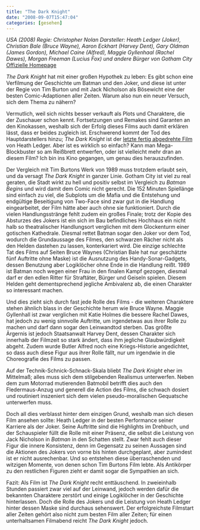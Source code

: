 ```yaml
---
title: "The Dark Knight"
date: "2008-09-07T15:47:04"
categories: [gesehen]
---
```


*USA (2008)
Regie: Christopher Nolan
Darsteller: Heath Ledger (Joker), Christian Bale (Bruce Wayne), Aaron Eckhart (Harvey Dent), Gary Oldman (James Gordon), Michael Caine (Alfred), Maggie Gyllenhaal (Rachel Dawes), Morgan Freeman (Lucius Fox) und andere Bürger von Gotham City*
[Offizielle Homepage](http://wwws.warnerbros.de/thedarkknight/)

*The Dark Knight* hat mit einer großen Hypothek zu leben: Es gibt schon eine Verfilmung der Geschichte um Batman und den Joker, und diese ist unter der Regie von Tim Burton und mit Jack Nicholson als Bösewicht eine der besten Comic-Adaptionen aller Zeiten. Warum also nun ein neuer Versuch, sich dem Thema zu nähern?

Vermutlich, weil sich nichts besser verkauft als Plots und Charaktere, die der Zuschauer schon kennt. Fortsetzungen und Remakes sind Garanten an den Kinokassen, weshalb sich der Erfolg dieses Films auch damit erklären lässt, dass er beides zugleich ist. Erschwerend kommt der Tod des Hauptdarstellers hinzu; *The Dark Knight* ist der [letzte fertig abgedrehte Film](/2008/01/23/too-young-to-die/) von Heath Ledger. Aber ist es wirklich so einfach? Kann man Mega-Blockbuster so am Reißbrett entwerfen, oder ist vielleicht mehr dran an diesem Film? Ich bin ins Kino gegangen, um genau dies herauszufinden.

Der Vergleich mit Tim Burtons Werk von 1989 muss trotzdem erlaubt sein, und da versagt *The Dark Knight* in ganzer Linie. Gotham City ist viel zu real geraten, die Stadt wirkt zu hell und positiv selbst im Vergleich zu *Batman Begins* und wird damit dem Comic nicht gerecht. Die 152 Minuten Spiellänge sind einfach zu viel, die Subplots um die Mafia und die Entstehung und endgültige Beseitigung von Two-Face sind zwar gut in die Handlung eingearbeitet, der Film hätte aber auch ohne sie funktioniert. Durch die vielen Handlungsstränge fehlt zudem ein großes Finale; trotz der Kopie des Absturzes des Jokers ist ein sich im Bau befindliches Hochhaus ein nicht halb so theatralischer Handlungsort verglichen mit dem Glockenturm einer gotischen Kathedrale. Diesmal rettet Batman sogar den Joker vor dem Tod, wodurch die Grundaussage des Filmes, den schwarzen Rächer nicht als den Helden dastehen zu lassen, konterkariert wird. Die einzige schlechte Tat des Films auf Seiten Bruce Waynes (Christian Bale hat nur geschätzte fünf Auftritte ohne Maske) ist die Ausnutzung des Handy-Sonar-Gadgets, dessen Benutzung aber Logiklöcher ohne Ende in die Handlung reißt. 1989 ist Batman noch wegen einer Frau in den finalen Kampf gezogen, diesmal darf er den edlen Ritter für Straftäter, Bürger und Geiseln spielen. Diesem Helden geht dementsprechend jegliche Ambivalenz ab, die einen Charakter so interessant machen. 

Und dies zieht sich durch fast jede Rolle des Films - die weiteren Charaktere stehen ähnlich blass in der Geschichte herum wie Bruce Wayne. Maggie Gyllenhall ist zwar verglichen mit Katie Holmes die bessere Rachel Dawes, hat jedoch zu wenig sinnvolle Auftritte, um irgendetwas aus ihrer Rolle zu machen und darf dann sogar den Leinwandtod sterben. Das größte Ärgernis ist jedoch Staatsanwalt Harvey Dent, dessen Charakter sich innerhalb der Filmzeit so stark ändert, dass ihm jegliche Glaubwürdigkeit abgeht. Zudem wurde Butler Alfred noch eine Kriegs-Historie angedichtet, so dass auch diese Figur aus ihrer Rolle fällt, nur um irgendwie in die Choreografie des Films zu passen.

Auf der Technik-Schnick-Schnack-Skala bliebt *The Dark Knight* eher im Mittelmaß; alles muss sich dem stilgebenden Realismus unterwerfen. Neben dem zum Motorrad mutierenden Batmobil betrifft dies auch den Fledermaus-Anzug und generell die Action des Films, die schwach dosiert und routiniert inszeniert sich dem vielen pseudo-moralischen Gequatsche unterwerfen muss.

Doch all dies verblasst hinter dem einzigen Grund, weshalb man sich diesen Film ansehen sollte: Heath Ledger in der besten Performance seiner Karriere als der Joker. Seine Auftritte sind die Highlights im Drehbuch, und der Schauspieler füllt die Rolle mit einer Präsenz, die selbst die Leistung von Jack Nicholson in *Batman* in den Schatten stellt. Zwar fehlt auch dieser Figur die innere Konsistenz, denn im Gegensatz zu seinen Aussagen sind die Aktionen des Jokers von vorne bis hinten durchgeplant, aber zumindest ist er nicht ausrechenbar. Und so entstehen diese überraschenden und witzigen Momente, von denen schon Tim Burtons Film lebte. Als Antikörper zu den restlichen Figuren zieht er damit sogar die Sympathien an sich.

Fazit: Als Film ist *The Dark Knight* recht enttäuschend. In zweieinhalb Stunden passiert zwar viel auf der Leinwand, jedoch werden dafür die bekannten Charaktere zerstört und einige Logiklöcher in der Geschichte hinterlassen. Doch die Rolle des Jokers und die Leistung von Heath Ledger hinter dessen Maske sind durchaus sehenswert. Der erfolgreichste Filmstart aller Zeiten gehört also nicht zum besten Film aller Zeiten; für einen unterhaltsamen Filmabend reicht *The Dark Knight* jedoch.
